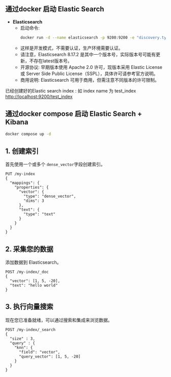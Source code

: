 ## 通过docker 启动 Elastic Search

- **Elasticsearch**
  - 启动命令:
    ```bash
    docker run -d --name elasticsearch -p 9200:9200 -e "discovery.type=single-node" -e "xpack.security.enabled=false" -e "ES_JAVA_OPTS=-Xms4g -Xmx4g" -e "xpack.security.enrollment.enabled=true" elasticsearch:8.17.2
    ```
  - 这样是开发模式，不需要认证，生产环境需要认证。
  - 请注意，Elasticsearch 8.17.2 是其中一个版本号，实际版本号可能有更新，不存在latest版本号。
  - 开源协议: 早期版本使用 Apache 2.0 许可，现版本采用 Elastic License 或 Server Side Public License（SSPL），具体许可请参考官方说明。
  - 商用说明: Elasticsearch 可用于商用，但需注意不同版本的许可限制。

已经创建好的Elastic search index :
如 index name 为 test_index
[http://localhost:9200/test_index](http://localhost:9200/test_index)


## 通过docker compose 启动 Elastic Search + Kibana

```bash
docker compose up -d
```


## 1. 创建索引

首先使用一个或多个 `dense_vector`字段创建索引。

```
PUT /my-index
{
  "mappings": {
    "properties": {
      "vector": {
        "type": "dense_vector",
        "dims": 3
      },
      "text": {
        "type": "text"
      }
    }
  }
}
```


## 2. 采集您的数据

添加数据到 Elasticsearch。

```
POST /my-index/_doc
{
  "vector": [1, 5, -20],
  "text": "hello world"
}
```


## 3. 执行向量搜索

现在您已准备就绪，可以通过搜索和集成来浏览数据。

```
POST /my-index/_search
{
  "size" : 3,
  "query" : {
    "knn": {
      "field": "vector",
      "query_vector": [1, 5, -20]
    }
  }
}
```

